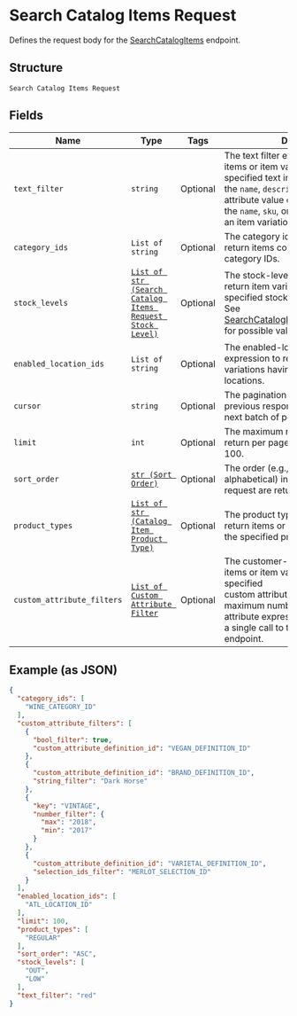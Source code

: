 
# Search Catalog Items Request

Defines the request body for the [SearchCatalogItems](#endpoint-Catalog-SearchCatalogItems) endpoint.

## Structure

`Search Catalog Items Request`

## Fields

| Name | Type | Tags | Description |
|  --- | --- | --- | --- |
| `text_filter` | `string` | Optional | The text filter expression to return items or item variations containing specified text in<br>the `name`, `description`, or `abbreviation` attribute value of an item, or in<br>the `name`, `sku`, or `upc` attribute value of an item variation. |
| `category_ids` | `List of string` | Optional | The category id query expression to return items containing the specified category IDs. |
| `stock_levels` | [`List of str (Search Catalog Items Request Stock Level)`](/doc/models/search-catalog-items-request-stock-level.md) | Optional | The stock-level query expression to return item variations with the specified stock levels.<br>See [SearchCatalogItemsRequestStockLevel](#type-searchcatalogitemsrequeststocklevel) for possible values |
| `enabled_location_ids` | `List of string` | Optional | The enabled-location query expression to return items and item variations having specified enabled locations. |
| `cursor` | `string` | Optional | The pagination token, returned in the previous response, used to fetch the next batch of pending results. |
| `limit` | `int` | Optional | The maximum number of results to return per page. The default value is 100. |
| `sort_order` | [`str (Sort Order)`](/doc/models/sort-order.md) | Optional | The order (e.g., chronological or alphabetical) in which results from a request are returned. |
| `product_types` | [`List of str (Catalog Item Product Type)`](/doc/models/catalog-item-product-type.md) | Optional | The product types query expression to return items or item variations having the specified product types. |
| `custom_attribute_filters` | [`List of Custom Attribute Filter`](/doc/models/custom-attribute-filter.md) | Optional | The customer-attribute filter to return items or item variations matching the specified<br>custom attribute expressions. A maximum number of 10 custom attribute expressions are supported in<br>a single call to the [SearchCatalogItems](#endpoint-Catalog-SearchCatalogItems) endpoint. |

## Example (as JSON)

```json
{
  "category_ids": [
    "WINE_CATEGORY_ID"
  ],
  "custom_attribute_filters": [
    {
      "bool_filter": true,
      "custom_attribute_definition_id": "VEGAN_DEFINITION_ID"
    },
    {
      "custom_attribute_definition_id": "BRAND_DEFINITION_ID",
      "string_filter": "Dark Horse"
    },
    {
      "key": "VINTAGE",
      "number_filter": {
        "max": "2018",
        "min": "2017"
      }
    },
    {
      "custom_attribute_definition_id": "VARIETAL_DEFINITION_ID",
      "selection_ids_filter": "MERLOT_SELECTION_ID"
    }
  ],
  "enabled_location_ids": [
    "ATL_LOCATION_ID"
  ],
  "limit": 100,
  "product_types": [
    "REGULAR"
  ],
  "sort_order": "ASC",
  "stock_levels": [
    "OUT",
    "LOW"
  ],
  "text_filter": "red"
}
```

